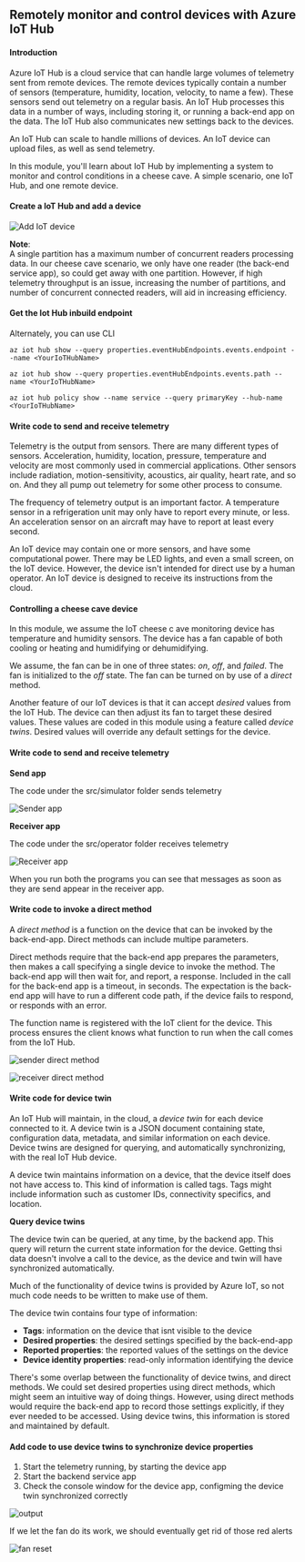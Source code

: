 ## Remotely monitor and control devices with Azure IoT Hub

#### Introduction
Azure IoT Hub is a cloud service that can handle large volumes of telemetry sent from remote devices. The remote devices 
typically contain a number of sensors (temperature, humidity, location, velocity, to name a few). These sensors send out 
telemetry on a regular basis. An IoT Hub processes this data in a number of ways, including storing it, or running a 
back-end app on the data. The IoT Hub also communicates new settings back to the devices.

An IoT Hub can scale to handle millions of devices. An IoT device can upload files, as well as send telemetry.

In this module, you'll learn about IoT Hub by implementing a system to monitor and control conditions in a cheese cave. 
A simple scenario, one IoT Hub, and one remote device.

#### Create a IoT Hub and add a device

![Add IoT device](./images/add-device.png)

**Note**:<br>
A single partition has a maximum number of concurrent readers processing data. In our cheese cave scenario, we only 
have one reader (the back-end service app), so could get away with one partition. However, if high telemetry throughput 
is an issue, increasing the number of partitions, and number of concurrent connected readers, will aid in increasing 
efficiency.

#### Get the Iot Hub inbuild endpoint


Alternately, you can use CLI
```
az iot hub show --query properties.eventHubEndpoints.events.endpoint --name <YourIoTHubName>

az iot hub show --query properties.eventHubEndpoints.events.path --name <YourIoTHubName>

az iot hub policy show --name service --query primaryKey --hub-name <YourIoTHubName>
```

#### Write code to send and receive telemetry

Telemetry is the output from sensors. There are many different types of sensors. Acceleration, humidity, location, 
pressure, temperature and velocity are most commonly used in commercial applications. Other sensors include radiation, 
motion-sensitivity, acoustics, air quality, heart rate, and so on. And they all pump out telemetry for some other process
to consume.

The frequency of telemetry output is an important factor. A temperature sensor in a refrigeration unit may only have to 
report every minute, or less. An acceleration sensor on an aircraft may have to report at least every second.

An IoT device may contain one or more sensors, and have some computational power. There may be LED lights, and even a 
small screen, on the IoT device. However, the device isn't intended for direct use by a human operator. An IoT device 
is designed to receive its instructions from the cloud.

#### Controlling a cheese cave device
In this module, we assume the IoT cheese c ave monitoring device has temperature and humidity sensors. The device has a 
fan capable of both cooling or heating and humidifying or dehumidifying.

We assume, the fan can be in one of three states: _on_, _off_, and _failed_. The fan is initialized to the _off_ state. 
The fan can be turned on by use of a _direct_ method.

Another feature of our IoT devices is that it can accept _desired_ values from the IoT Hub. The device can then adjust its 
fan to target these desired values. These values are coded in this module using a feature called _device twins_. Desired
values will override any default settings for the device.

#### Write code to send and receive telemetry

**Send app**

The code under the src/simulator folder sends telemetry

![Sender app](./images/telemetry-send.png)

**Receiver app**

The code under the src/operator folder receives telemetry

![Receiver app](./images/telemetry-receiver.png)

When you run both the programs you can see that messages as soon as they are send appear in the receiver app.

#### Write code to invoke a direct method

A _direct method_ is a function on the device that can be invoked by the back-end-app. Direct methods can include multipe 
parameters. 

Direct methods require that the back-end app prepares the parameters, then makes a call specifying a single device to 
invoke the method. The back-end app will then wait for, and report, a response. Included in the call for the back-end 
app is a timeout, in seconds. The expectation is the back-end app will have to run a different code path, if the device
fails to respond, or responds with an error.

The function name is registered with the IoT client for the device. This process ensures the client knows what function
to run when the call comes from the IoT Hub.

![sender direct method](./images/sender-directmethod.png)

![receiver direct method](./images/receiver-directmethod.png)

#### Write code for device twin

An IoT Hub will maintain, in the cloud, a _device twin_ for each device connected to it. A device twin is a JSON 
document containing state, configuration data, metadata, and similar information on each device. Device twins are designed
for querying, and automatically synchronizing, with the real IoT Hub device.

A device twin maintains information on a device, that the device itself does not have access to. This kind of information
is called tags. Tags might include information such as customer IDs, connectivity specifics, and location.


**Query device twins**

The device twin can be queried, at any time, by the backend app. This query will return the current state information for 
the device. Getting thsi data doesn't involve a call to the device, as the device and twin will have synchronized
automatically.

Much of the functionality of device twins is provided by Azure IoT, so not much code needs to be written to make use of them.

The device twin contains four type of information:
* **Tags**: information on the device that isnt visible to the device
* **Desired properties**: the desired settings specified by the back-end-app
* **Reported properties**: the reported values of the settings on the device
* **Device identity properties**: read-only information identifying the device

There's some overlap between the functionality of device twins, and direct methods. We could set desired properties 
using direct methods, which might seem an intuitive way of doing things. However, using direct methods would require the 
back-end app to record those settings explicitly, if they ever needed to be accessed. Using device twins, this information
is stored and maintained by default.

#### Add code to use device twins to synchronize device properties

1. Start the telemetry running, by starting the device app
2. Start the backend service app
3. Check the console window for the device app, configming the device twin synchronized correctly

![output ](./images/cheesecave-device-twin-received.png)

If we let the fan do its work, we should eventually get rid of those red alerts

![fan reset](./images/cheesecave-device-twin-success.png)






